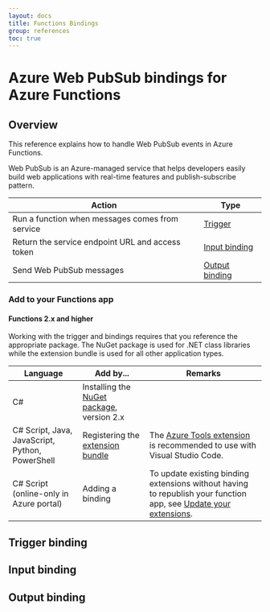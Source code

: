 ```yaml
---
layout: docs
title: Functions Bindings
group: references
toc: true
---
```


# Azure Web PubSub bindings for Azure Functions

## Overview

This reference explains how to handle Web PubSub events in Azure Functions.

Web PubSub is an Azure-managed service that helps developers easily build web applications with real-time features and publish-subscribe pattern.

| Action | Type |
|---------|---------|
| Run a function when messages comes from service | [Trigger](#trigger-binding) |
| Return the service endpoint URL and access token | [Input binding](#input-binding)
| Send Web PubSub messages |[Output binding](#output-binding) |

### Add to your Functions app

#### Functions 2.x and higher

Working with the trigger and bindings requires that you reference the appropriate package. The NuGet package is used for .NET class libraries while the extension bundle is used for all other application types.

| Language                                        | Add by...                                   | Remarks 
|-------------------------------------------------|---------------------------------------------|-------------|
| C#                                              | Installing the [NuGet package], version 2.x | |
| C# Script, Java, JavaScript, Python, PowerShell | Registering the [extension bundle]          | The [Azure Tools extension] is recommended to use with Visual Studio Code. |
| C# Script (online-only in Azure portal)         | Adding a binding                            | To update existing binding extensions without having to republish your function app, see [Update your extensions]. |

[NuGet package]: https://www.nuget.org/packages/Microsoft.Azure.WebJobs.Extensions.WebPubSub
[extension bundle]: https://docs.microsoft.com/azure/azure-functions/functions-bindings-register#extension-bundles 
[Azure Tools extension]: https://marketplace.visualstudio.com/items?itemName=ms-vscode.vscode-node-azure-pack
[Update your extensions]: https://docs.microsoft.com/azure/azure-functions/functions-bindings-register

## Trigger binding


## Input binding

## Output binding
